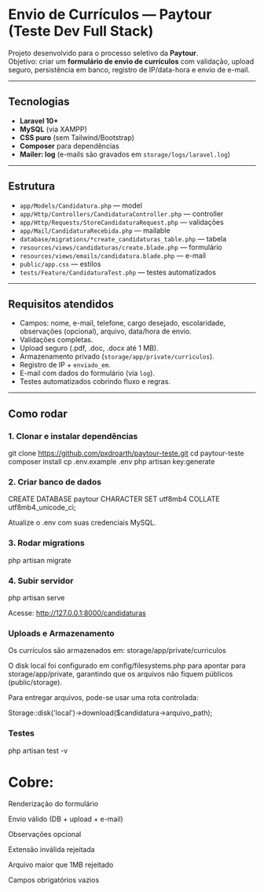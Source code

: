 # Envio de Currículos — Paytour (Teste Dev Full Stack)

Projeto desenvolvido para o processo seletivo da **Paytour**.  
Objetivo: criar um **formulário de envio de currículos** com validação, upload seguro, persistência em banco, registro de IP/data-hora e envio de e-mail.

---

##  Tecnologias
- **Laravel 10+**
- **MySQL** (via XAMPP)
- **CSS puro** (sem Tailwind/Bootstrap)
- **Composer** para dependências
- **Mailer: log** (e-mails são gravados em `storage/logs/laravel.log`)

---

##  Estrutura
- `app/Models/Candidatura.php` — model  
- `app/Http/Controllers/CandidaturaController.php` — controller  
- `app/Http/Requests/StoreCandidaturaRequest.php` — validações  
- `app/Mail/CandidaturaRecebida.php` — mailable  
- `database/migrations/*create_candidaturas_table.php` — tabela  
- `resources/views/candidaturas/create.blade.php` — formulário  
- `resources/views/emails/candidatura.blade.php` — e-mail  
- `public/app.css` — estilos  
- `tests/Feature/CandidaturaTest.php` — testes automatizados  

---

##  Requisitos atendidos
- Campos: nome, e-mail, telefone, cargo desejado, escolaridade, observações (opcional), arquivo, data/hora de envio.  
- Validações completas.  
- Upload seguro (.pdf, .doc, .docx até 1 MB).  
- Armazenamento privado (`storage/app/private/curriculos`).  
- Registro de IP + `enviado_em`.  
- E-mail com dados do formulário (via `log`).  
- Testes automatizados cobrindo fluxo e regras.  

---

##  Como rodar

### 1. Clonar e instalar dependências

git clone https://github.com/pxdroarth/paytour-teste.git
cd paytour-teste
composer install
cp .env.example .env
php artisan key:generate
### 2.  Criar banco de dados
CREATE DATABASE paytour CHARACTER SET utf8mb4 COLLATE utf8mb4_unicode_ci;


Atualize o .env com suas credenciais MySQL.

### 3. Rodar migrations
php artisan migrate

### 4. Subir servidor
php artisan serve


Acesse: http://127.0.0.1:8000/candidaturas

###  Uploads e Armazenamento

Os currículos são armazenados em: storage/app/private/curriculos

O disk local foi configurado em config/filesystems.php para apontar para storage/app/private, garantindo que os arquivos não fiquem públicos (public/storage).

Para entregar arquivos, pode-se usar uma rota controlada:

Storage::disk('local')->download($candidatura->arquivo_path);

###  Testes

php artisan test -v

# Cobre:

Renderização do formulário

Envio válido (DB + upload + e-mail)

Observações opcional

Extensão inválida rejeitada

Arquivo maior que 1MB rejeitado

Campos obrigatórios vazios
```bash